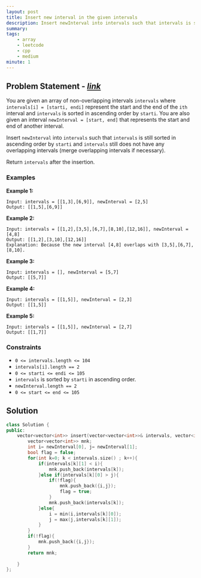 ```yaml
---
layout: post
title: Insert new interval in the given intervals
description: Insert newInterval into intervals such that intervals is still sorted in ascending order by starti and intervals still does not have any overlapping intervals (merge overlapping intervals if necessary).
summary: 
tags:
    - array
    - leetcode
    - cpp
    - medium
minute: 1
---
```


## Problem Statement - [*link*](https://leetcode.com/problems/insert-interval/)
You are given an array of non-overlapping intervals `intervals` where `intervals[i] = [starti, endi]` represent the start and the end of the `ith` interval and `intervals` is sorted in ascending order by `starti`. You are also given an interval `newInterval = [start, end]` that represents the start and end of another interval.

Insert `newInterval` into `intervals` such that `intervals` is still sorted in ascending order by `starti` and `intervals` still does not have any overlapping intervals (merge overlapping intervals if necessary).

Return `intervals` after the insertion.

### Examples
**Example 1:**
```
Input: intervals = [[1,3],[6,9]], newInterval = [2,5]
Output: [[1,5],[6,9]]
```

**Example 2:**
```
Input: intervals = [[1,2],[3,5],[6,7],[8,10],[12,16]], newInterval = [4,8]
Output: [[1,2],[3,10],[12,16]]
Explanation: Because the new interval [4,8] overlaps with [3,5],[6,7],[8,10].
```
**Example 3:**
```
Input: intervals = [], newInterval = [5,7]
Output: [[5,7]]
```
**Example 4:**
```
Input: intervals = [[1,5]], newInterval = [2,3]
Output: [[1,5]]
```
**Example 5:**
```
Input: intervals = [[1,5]], newInterval = [2,7]
Output: [[1,7]]
```

### Constraints
+ `0 <= intervals.length <= 104`
+ `intervals[i].length == 2`
+ `0 <= starti <= endi <= 105`
+ `intervals` is sorted by `starti` in ascending order.
+ `newInterval.length == 2`
+ `0 <= start <= end <= 105`

## Solution
```cpp
class Solution {
public:
    vector<vector<int>> insert(vector<vector<int>>& intervals, vector<int>& newInterval) {
        vector<vector<int>> mnk;
        int i= newInterval[0], j= newInterval[1];
        bool flag = false;
        for(int k=0; k < intervals.size() ; k++){
            if(intervals[k][1] < i){
                mnk.push_back(intervals[k]);
            }else if(intervals[k][0] > j){
                if(!flag){
                    mnk.push_back({i,j});
                    flag = true;
                }
                mnk.push_back(intervals[k]);
            }else{
                i = min(i,intervals[k][0]);
                j = max(j,intervals[k][1]);
            }
        }
        if(!flag){
            mnk.push_back({i,j});
        }
        return mnk;
        
    }
};
```